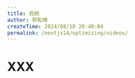 ```yaml
---
title: 视频
author: 耶和博
createTime: 2024/08/10 20:48:04
permalink: /nextjs14/optimizing/videos/
---
```


# XXX
